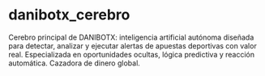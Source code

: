 # danibotx_cerebro
Cerebro principal de DANIBOTX: inteligencia artificial autónoma diseñada para detectar, analizar y ejecutar alertas de apuestas deportivas con valor real. Especializada en oportunidades ocultas, lógica predictiva y reacción automática. Cazadora de dinero global.
